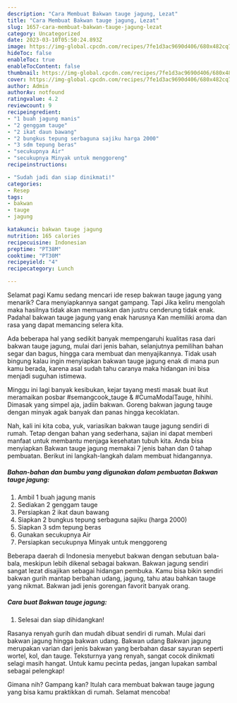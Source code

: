 ```yaml
---
description: "Cara Membuat Bakwan tauge jagung, Lezat"
title: "Cara Membuat Bakwan tauge jagung, Lezat"
slug: 1657-cara-membuat-bakwan-tauge-jagung-lezat
category: Uncategorized
date: 2023-03-10T05:50:24.893Z
image: https://img-global.cpcdn.com/recipes/7fe1d3ac9690d406/680x482cq70/bakwan-tauge-jagung-foto-resep-utama.jpg
hideToc: false
enableToc: true
enableTocContent: false
thumbnail: https://img-global.cpcdn.com/recipes/7fe1d3ac9690d406/680x482cq70/bakwan-tauge-jagung-foto-resep-utama.jpg
cover: https://img-global.cpcdn.com/recipes/7fe1d3ac9690d406/680x482cq70/bakwan-tauge-jagung-foto-resep-utama.jpg
author: Admin
authorAv: notfound
ratingvalue: 4.2
reviewcount: 9
recipeingredient:
- "1 buah jagung manis"
- "2 genggam tauge"
- "2 ikat daun bawang"
- "2 bungkus tepung serbaguna sajiku harga 2000"
- "3 sdm tepung beras"
- "secukupnya Air"
- "secukupnya Minyak untuk menggoreng"
recipeinstructions:

- "Sudah jadi dan siap dinikmati!"
categories:
- Resep
tags:
- bakwan
- tauge
- jagung

katakunci: bakwan tauge jagung 
nutrition: 165 calories
recipecuisine: Indonesian
preptime: "PT38M"
cooktime: "PT30M"
recipeyield: "4"
recipecategory: Lunch

---
```



Selamat pagi Kamu sedang mencari ide resep bakwan tauge jagung yang menarik? Cara menyiapkannya sangat gampang. Tapi Jika keliru mengolah maka hasilnya tidak akan memuaskan dan justru cenderung tidak enak. Padahal bakwan tauge jagung yang enak harusnya Kan memiliki aroma dan rasa yang dapat memancing selera kita.


Ada beberapa hal yang sedikit banyak mempengaruhi kualitas rasa dari bakwan tauge jagung, mulai dari jenis bahan, selanjutnya pemilihan bahan segar dan bagus, hingga cara membuat dan menyajikannya. Tidak usah bingung kalau ingin menyiapkan bakwan tauge jagung enak di mana pun kamu berada, karena asal sudah tahu caranya maka hidangan ini bisa menjadi suguhan istimewa.

Minggu ini lagi banyak kesibukan, kejar tayang mesti masak buat ikut meramaikan posbar #semangcook_tauge &amp; #CumaModalTauge, hihihi. Dimasak yang simpel aja, jadiin bakwan. Goreng bakwan jagung tauge dengan minyak agak banyak dan panas hingga kecoklatan.


Nah, kali ini kita coba, yuk, variasikan bakwan tauge jagung sendiri di rumah. Tetap dengan bahan yang sederhana, sajian ini dapat memberi manfaat untuk membantu menjaga kesehatan tubuh kita. Anda bisa menyiapkan Bakwan tauge jagung memakai 7 jenis bahan dan 0 tahap pembuatan. Berikut ini langkah-langkah dalam membuat hidangannya.

<!--inarticleads1-->

##### Bahan-bahan dan bumbu yang digunakan dalam pembuatan Bakwan tauge jagung:

1. Ambil 1 buah jagung manis
1. Sediakan 2 genggam tauge
1. Persiapkan 2 ikat daun bawang
1. Siapkan 2 bungkus tepung serbaguna sajiku (harga 2000)
1. Siapkan 3 sdm tepung beras
1. Gunakan secukupnya Air
1. Persiapkan secukupnya Minyak untuk menggoreng


Beberapa daerah di Indonesia menyebut bakwan dengan sebutuan bala-bala, meskipun lebih dikenal sebagai bakwan. Bakwan jagung sendiri sangat lezat disajikan sebagai hidangan pembuka. Kamu bisa bikin sendiri bakwan gurih mantap berbahan udang, jagung, tahu atau bahkan tauge yang nikmat. Bakwan jadi jenis gorengan favorit banyak orang. 

<!--inarticleads2-->

##### Cara buat Bakwan tauge jagung:


1. Selesai dan siap dihidangkan!

Rasanya renyah gurih dan mudah dibuat sendiri di rumah. Mulai dari bakwan jagung hingga bakwan udang. Bakwan udang Bakwan jagung merupakan varian dari jenis bakwan yang berbahan dasar sayuran seperti wortel, kol, dan tauge. Teksturnya yang renyah, sangat cocok dinikmati selagi masih hangat. Untuk kamu pecinta pedas, jangan lupakan sambal sebagai pelengkap! 

Gimana nih? Gampang kan? Itulah cara membuat bakwan tauge jagung yang bisa kamu praktikkan di rumah. Selamat mencoba!
